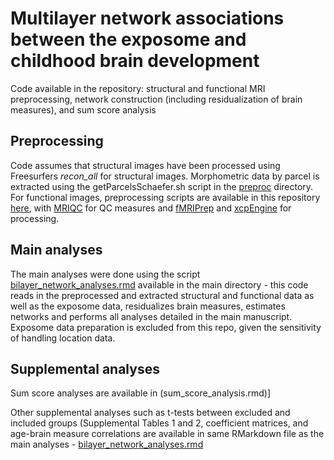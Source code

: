 # Multilayer network associations between the exposome and childhood brain development

Code available in the repository: structural and functional MRI preprocessing, network construction (including residualization of brain measures), and sum score analysis

## Preprocessing

Code assumes that structural images have been processed using Freesurfers _recon_all_ for structural images. Morphometric data by parcel is extracted using the getParcelsSchaefer.sh script in the [preproc](/preproc/) directory. For functional images, preprocessing scripts are available in this repository [here](/preproc/), with [MRIQC](/preproc/mriqc) for QC measures and [fMRIPrep](/preproc/fmriprep) and [xcpEngine](/preproc/xcpEngine) for processing.

## Main analyses

The main analyses were done using the script [bilayer_network_analyses.rmd](bilayer_network_analyses.rmd) available in the main directory - this code reads in the preprocessed and extracted structural and functional data as well as the exposome data, residualizes brain measures, estimates networks and performs all analyses detailed in the main manuscript.  Exposome data preparation is excluded from this repo, given the sensitivity of handling location data.

## Supplemental analyses

Sum score analyses are available in (sum_score_analysis.rmd)]

Other supplemental analyses such as t-tests between excluded and included groups (Supplemental Tables 1 and 2, coefficient matrices, and age-brain measure correlations are available in same RMarkdown file as the main analyses - [bilayer_network_analyses.rmd](bilayer_network_analyses.rmd)
